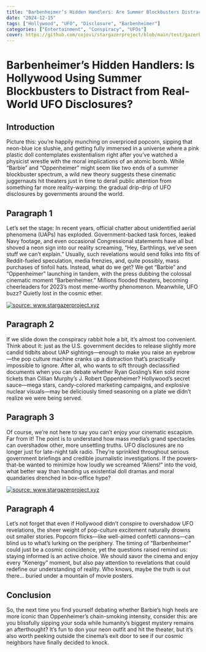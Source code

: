 ```yaml
---
title: "Barbenheimer’s Hidden Handlers: Are Summer Blockbusters Distracting Us from UFO Disclosures?"
date: "2024-12-15"
tags: ["Hollywood", "UFO", "Disclosure", "Barbenheimer"]
categories: ["Entertainment", "Conspiracy", "UFOs"]
cover: https://github.com/cojovi/stargazerproject/blob/main/test/gazerbanner.png
---
```


# Barbenheimer’s Hidden Handlers: Is Hollywood Using Summer Blockbusters to Distract from Real-World UFO Disclosures?

## Introduction
Picture this: you’re happily munching on overpriced popcorn, sipping that neon-blue ice slushie, and getting fully immersed in a universe where a pink plastic doll contemplates existentialism right after you’ve watched a physicist wrestle with the moral implications of an atomic bomb. While “Barbie” and “Oppenheimer” might seem like two ends of a summer blockbuster spectrum, a wild new theory suggests these cinematic juggernauts hit theaters just in time to derail public attention from something far more reality-warping: the gradual drip-drip of UFO disclosures by governments around the world.

## Paragraph 1
Let’s set the stage: In recent years, official chatter about unidentified aerial phenomena (UAPs) has exploded. Government-backed task forces, leaked Navy footage, and even occasional Congressional statements have all but shoved a neon sign into our reality screaming, “Hey, Earthlings, we’ve seen stuff we can’t explain.” Usually, such revelations would send folks into fits of Reddit-fueled speculation, media frenzies, and, quite possibly, mass purchases of tinfoil hats. Instead, what do we get? We get “Barbie” and “Oppenheimer” launching in tandem, with the press dubbing the colossal cinematic moment “Barbenheimer.” Millions flooded theaters, becoming cheerleaders for 2023’s most meme-worthy phenomenon. Meanwhile, UFO buzz? Quietly lost in the cosmic ether.

<a href="https://github.com/cojovi/stargazerproject/blob/main/test/gazer1.png"><img src="https://github.com/cojovi/stargazerproject/blob/main/test/gazer1.png" title="source: www.stargazerproject.xyz" /></a>

## Paragraph 2
If we slide down the conspiracy rabbit hole a bit, it’s almost too convenient. Think about it: just as the U.S. government decides to release slightly more candid tidbits about UAP sightings—enough to make you raise an eyebrow—the pop culture machine cranks up a distraction that’s practically impossible to ignore. After all, who wants to sift through declassified documents when you can debate whether Ryan Gosling’s Ken sold more tickets than Cillian Murphy’s J. Robert Oppenheimer? Hollywood’s secret sauce—mega stars, candy-colored marketing campaigns, and explosive nuclear visuals—may be deliciously timed seasoning on a plate we didn’t realize we were being served.

## Paragraph 3
Of course, we’re not here to say you can’t enjoy your cinematic escapism. Far from it! The point is to understand how mass media’s grand spectacles can overshadow other, more unsettling truths. UFO disclosures are no longer just for late-night talk radio. They’re sprinkled throughout serious government briefings and credible journalistic investigations. If the powers-that-be wanted to minimize how loudly we screamed “Aliens!” into the void, what better way than handing us existential doll dramas and moral quandaries drenched in box-office hype?

<a href="https://github.com/cojovi/stargazerproject/blob/main/test/gazer1(1).png"><img src="https://github.com/cojovi/stargazerproject/blob/main/test/gazer1(1).png" title="source: www.stargazerproject.xyz" /></a>

## Paragraph 4
Let’s not forget that even if Hollywood didn’t conspire to overshadow UFO revelations, the sheer weight of pop-culture excitement naturally drowns out smaller stories. Popcorn flicks—like well-aimed confetti cannons—can blind us to what’s lurking on the periphery. The timing of “Barbenheimer” could just be a cosmic coincidence, yet the questions raised remind us: staying informed is an active choice. We should savor the cinema and enjoy every “Kenergy” moment, but also pay attention to revelations that could redefine our understanding of reality. Who knows, maybe the truth is out there… buried under a mountain of movie posters.

## Conclusion
So, the next time you find yourself debating whether Barbie’s high heels are more iconic than Oppenheimer’s chain-smoking intensity, consider this: are you blissfully sipping your soda while humanity’s biggest mystery remains an afterthought? It’s fun to don your neon outfit and hit the theater, but it’s also worth peeking outside the cinema’s exit door to see if our cosmic neighbors have finally decided to knock.


